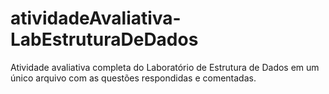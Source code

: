 # atividadeAvaliativa-LabEstruturaDeDados
Atividade avaliativa completa do Laboratório de Estrutura de Dados em um único arquivo com as questões respondidas e comentadas.
